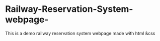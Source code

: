 # Railway-Reservation-System-webpage-
This is a demo railway reservation system  webpage made with html &amp;css 
